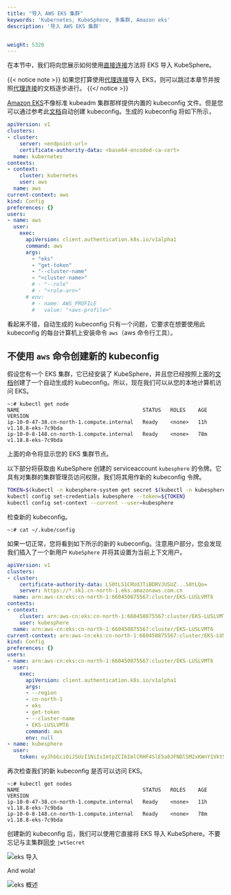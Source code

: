 ```yaml
---
title: "导入 AWS EKS 集群"
keywords: 'Kubernetes, KubeSphere, 多集群, Amazon eks'
description: '导入 AWS EKS 集群'


weight: 5320
---
```


在本节中，我们将向您展示如何使用[直接连接](../../enable-multicluster/direct-connection/)方法将 EKS 导入 KubeSphere。

{{< notice note >}}
如果您打算使用[代理连接](../../enable-multicluster/agent-connection/)导入 EKS，则可以跳过本章节并按照[代理连接](../../enable-multicluster/agent-connection/)的文档逐步进行。
{{</ notice >}}

[Amazon EKS](https://docs.aws.amazon.com/eks/index.html)不像标准 kubeadm 集群那样提供内置的 kubeconfig 文件。但是您可以通过参考此[文档](https://docs.aws.amazon.com/eks/latest/userguide/create-kubeconfig.html)自动创建 kubeconfig。生成的 kubeconfig 将如下所示，

```yaml
apiVersion: v1
clusters:
- cluster:
    server: <endpoint-url>
    certificate-authority-data: <base64-encoded-ca-cert>
  name: kubernetes
contexts:
- context:
    cluster: kubernetes
    user: aws
  name: aws
current-context: aws
kind: Config
preferences: {}
users:
- name: aws
  user:
    exec:
      apiVersion: client.authentication.k8s.io/v1alpha1
      command: aws
      args:
        - "eks"
        - "get-token"
        - "--cluster-name"
        - "<cluster-name>"
        # - "--role"
        # - "<role-arn>"
      # env:
        # - name: AWS_PROFILE
        #   value: "<aws-profile>"
```

看起来不错，自动生成的 kubeconfig 只有一个问题，它要求在想要使用此 kubeconfig 的每台计算机上安装命令 `aws`（aws 命令行工具）。

## 不使用 `aws` 命令创建新的 kubeconfig
假设您有一个 EKS 集群，它已经安装了 KubeSphere，并且您已经按照上面的[文档](https://docs.aws.amazon.com/eks/latest/userguide/create-kubeconfig.html)创建了一个自动生成的 kubeconfig。所以，现在我们可以从您的本地计算机访问 EKS。

```shell
~:# kubectl get node
NAME                                        STATUS   ROLES    AGE   VERSION
ip-10-0-47-38.cn-north-1.compute.internal   Ready    <none>   11h   v1.18.8-eks-7c9bda
ip-10-0-8-148.cn-north-1.compute.internal   Ready    <none>   78m   v1.18.8-eks-7c9bda
```
上面的命令将显示您的 EKS 集群节点。

以下部分将获取由 KubeSphere 创建的 serviceaccount `kubesphere` 的令牌。它具有对集群的集群管理员访问权限，我们将其用作新的 kubeconfig 令牌。

```bash
TOKEN=$(kubectl -n kubesphere-system get secret $(kubectl -n kubesphere-system get sa kubesphere -o jsonpath='{.secrets[0].name}') -o jsonpath='{.data.token}' | base64 -d)
kubectl config set-credentials kubesphere --token=${TOKEN}
kubectl config set-context --current --user=kubesphere
```

检查新的 kubeconfig。
```
~:# cat ~/.kube/config
```

如果一切正常，您将看到如下所示的新的 kubeconfig。注意用户部分，您会发现我们插入了一个新用户 `KubeSphere` 并将其设置为当前上下文用户。

```yaml
apiVersion: v1
clusters:
- cluster:
    certificate-authority-data: LS0tLS1CRUdJTiBDRVJUSUZ...S0tLQo=
    server: https://*.sk1.cn-north-1.eks.amazonaws.com.cn
  name: arn:aws-cn:eks:cn-north-1:660450875567:cluster/EKS-LUSLVMT6
contexts:
- context:
    cluster: arn:aws-cn:eks:cn-north-1:660450875567:cluster/EKS-LUSLVMT6
    user: kubesphere
  name: arn:aws-cn:eks:cn-north-1:660450875567:cluster/EKS-LUSLVMT6
current-context: arn:aws-cn:eks:cn-north-1:660450875567:cluster/EKS-LUSLVMT6
kind: Config
preferences: {}
users:
- name: arn:aws-cn:eks:cn-north-1:660450875567:cluster/EKS-LUSLVMT6
  user:
    exec:
      apiVersion: client.authentication.k8s.io/v1alpha1
      args:
      - --region
      - cn-north-1
      - eks
      - get-token
      - --cluster-name
      - EKS-LUSLVMT6
      command: aws
      env: null
- name: kubesphere
  user:
    token: eyJhbGciOiJSUzI1NiIsImtpZCI6ImlCRHF4SlE5a0JFNDlSM2xKWnY1Vkt5NTJrcDNqRS1Ta25IYkg1akhNRmsifQ.eyJpc3M................9KQtFULW544G-FBwURd6ArjgQ3Ay6NHYWZe3gWCHLmag9gF-hnzxequ7oN0LiJrA-al1qGeQv-8eiOFqX3RPCQgbybmix8qw5U6f-Rwvb47-xA
```

再次检查我们的新 kubeconfig 是否可以访问 EKS。
```
~:# kubectl get nodes
NAME                                        STATUS   ROLES    AGE   VERSION
ip-10-0-47-38.cn-north-1.compute.internal   Ready    <none>   11h   v1.18.8-eks-7c9bda
ip-10-0-8-148.cn-north-1.compute.internal   Ready    <none>   78m   v1.18.8-eks-7c9bda
```

创建新的 kubeconfig 后，我们可以使用它直接将 EKS 导入 KubeSphere。不要忘记与主集群[同步](https://github.com/kubesphere/community/blob/master/sig-multicluster/how-to-setup-multicluster-on-kubesphere/README.md#MemberCluster) `jwtSecret`

![eks 导入](/images/docs/eks-kubeconfig.png)

And wola!

![eks 概述](/images/docs/eks-overview.png)

